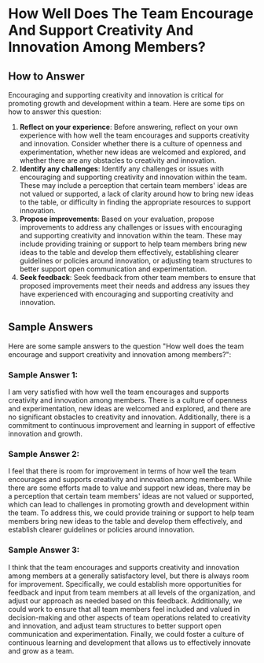How Well Does The Team Encourage And Support Creativity And Innovation Among Members?
============================================================================================================

How to Answer
-------------

Encouraging and supporting creativity and innovation is critical for promoting growth and development within a team. Here are some tips on how to answer this question:

1. **Reflect on your experience**: Before answering, reflect on your own experience with how well the team encourages and supports creativity and innovation. Consider whether there is a culture of openness and experimentation, whether new ideas are welcomed and explored, and whether there are any obstacles to creativity and innovation.
2. **Identify any challenges**: Identify any challenges or issues with encouraging and supporting creativity and innovation within the team. These may include a perception that certain team members' ideas are not valued or supported, a lack of clarity around how to bring new ideas to the table, or difficulty in finding the appropriate resources to support innovation.
3. **Propose improvements**: Based on your evaluation, propose improvements to address any challenges or issues with encouraging and supporting creativity and innovation within the team. These may include providing training or support to help team members bring new ideas to the table and develop them effectively, establishing clearer guidelines or policies around innovation, or adjusting team structures to better support open communication and experimentation.
4. **Seek feedback**: Seek feedback from other team members to ensure that proposed improvements meet their needs and address any issues they have experienced with encouraging and supporting creativity and innovation.

Sample Answers
--------------

Here are some sample answers to the question "How well does the team encourage and support creativity and innovation among members?":

### Sample Answer 1:

I am very satisfied with how well the team encourages and supports creativity and innovation among members. There is a culture of openness and experimentation, new ideas are welcomed and explored, and there are no significant obstacles to creativity and innovation. Additionally, there is a commitment to continuous improvement and learning in support of effective innovation and growth.

### Sample Answer 2:

I feel that there is room for improvement in terms of how well the team encourages and supports creativity and innovation among members. While there are some efforts made to value and support new ideas, there may be a perception that certain team members' ideas are not valued or supported, which can lead to challenges in promoting growth and development within the team. To address this, we could provide training or support to help team members bring new ideas to the table and develop them effectively, and establish clearer guidelines or policies around innovation.

### Sample Answer 3:

I think that the team encourages and supports creativity and innovation among members at a generally satisfactory level, but there is always room for improvement. Specifically, we could establish more opportunities for feedback and input from team members at all levels of the organization, and adjust our approach as needed based on this feedback. Additionally, we could work to ensure that all team members feel included and valued in decision-making and other aspects of team operations related to creativity and innovation, and adjust team structures to better support open communication and experimentation. Finally, we could foster a culture of continuous learning and development that allows us to effectively innovate and grow as a team.
